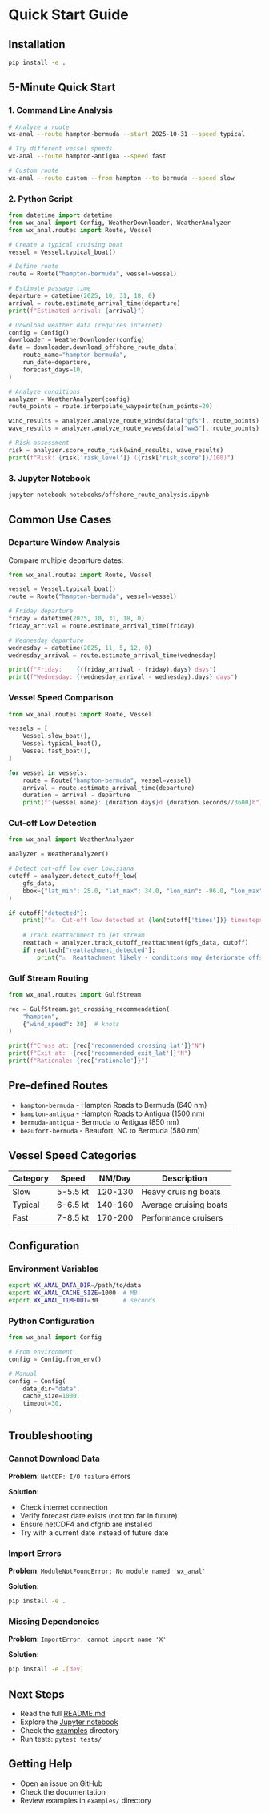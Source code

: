# Quick Start Guide

## Installation

```bash
pip install -e .
```

## 5-Minute Quick Start

### 1. Command Line Analysis

```bash
# Analyze a route
wx-anal --route hampton-bermuda --start 2025-10-31 --speed typical

# Try different vessel speeds
wx-anal --route hampton-antigua --speed fast

# Custom route
wx-anal --route custom --from hampton --to bermuda --speed slow
```

### 2. Python Script

```python
from datetime import datetime
from wx_anal import Config, WeatherDownloader, WeatherAnalyzer
from wx_anal.routes import Route, Vessel

# Create a typical cruising boat
vessel = Vessel.typical_boat()

# Define route
route = Route("hampton-bermuda", vessel=vessel)

# Estimate passage time
departure = datetime(2025, 10, 31, 18, 0)
arrival = route.estimate_arrival_time(departure)
print(f"Estimated arrival: {arrival}")

# Download weather data (requires internet)
config = Config()
downloader = WeatherDownloader(config)
data = downloader.download_offshore_route_data(
    route_name="hampton-bermuda",
    run_date=departure,
    forecast_days=10,
)

# Analyze conditions
analyzer = WeatherAnalyzer(config)
route_points = route.interpolate_waypoints(num_points=20)

wind_results = analyzer.analyze_route_winds(data["gfs"], route_points)
wave_results = analyzer.analyze_route_waves(data["ww3"], route_points)

# Risk assessment
risk = analyzer.score_route_risk(wind_results, wave_results)
print(f"Risk: {risk['risk_level']} ({risk['risk_score']}/100)")
```

### 3. Jupyter Notebook

```bash
jupyter notebook notebooks/offshore_route_analysis.ipynb
```

## Common Use Cases

### Departure Window Analysis

Compare multiple departure dates:

```python
from wx_anal.routes import Route, Vessel

vessel = Vessel.typical_boat()
route = Route("hampton-bermuda", vessel=vessel)

# Friday departure
friday = datetime(2025, 10, 31, 18, 0)
friday_arrival = route.estimate_arrival_time(friday)

# Wednesday departure  
wednesday = datetime(2025, 11, 5, 12, 0)
wednesday_arrival = route.estimate_arrival_time(wednesday)

print(f"Friday:    {(friday_arrival - friday).days} days")
print(f"Wednesday: {(wednesday_arrival - wednesday).days} days")
```

### Vessel Speed Comparison

```python
from wx_anal.routes import Route, Vessel

vessels = [
    Vessel.slow_boat(),
    Vessel.typical_boat(),
    Vessel.fast_boat(),
]

for vessel in vessels:
    route = Route("hampton-bermuda", vessel=vessel)
    arrival = route.estimate_arrival_time(departure)
    duration = arrival - departure
    print(f"{vessel.name}: {duration.days}d {duration.seconds//3600}h")
```

### Cut-off Low Detection

```python
from wx_anal import WeatherAnalyzer

analyzer = WeatherAnalyzer()

# Detect cut-off low over Louisiana
cutoff = analyzer.detect_cutoff_low(
    gfs_data,
    bbox={"lat_min": 25.0, "lat_max": 34.0, "lon_min": -96.0, "lon_max": -88.0}
)

if cutoff["detected"]:
    print(f"⚠️  Cut-off low detected at {len(cutoff['times'])} timesteps")
    
    # Track reattachment to jet stream
    reattach = analyzer.track_cutoff_reattachment(gfs_data, cutoff)
    if reattach["reattachment_detected"]:
        print("⚠️  Reattachment likely - conditions may deteriorate offshore")
```

### Gulf Stream Routing

```python
from wx_anal.routes import GulfStream

rec = GulfStream.get_crossing_recommendation(
    "hampton",
    {"wind_speed": 30}  # knots
)

print(f"Cross at: {rec['recommended_crossing_lat']}°N")
print(f"Exit at:  {rec['recommended_exit_lat']}°N")
print(f"Rationale: {rec['rationale']}")
```

## Pre-defined Routes

- `hampton-bermuda` - Hampton Roads to Bermuda (640 nm)
- `hampton-antigua` - Hampton Roads to Antigua (1500 nm)
- `bermuda-antigua` - Bermuda to Antigua (850 nm)
- `beaufort-bermuda` - Beaufort, NC to Bermuda (580 nm)

## Vessel Speed Categories

| Category | Speed | NM/Day | Description |
|----------|-------|--------|-------------|
| Slow | 5-5.5 kt | 120-130 | Heavy cruising boats |
| Typical | 6-6.5 kt | 140-160 | Average cruising boats |
| Fast | 7-8.5 kt | 170-200 | Performance cruisers |

## Configuration

### Environment Variables

```bash
export WX_ANAL_DATA_DIR=/path/to/data
export WX_ANAL_CACHE_SIZE=1000  # MB
export WX_ANAL_TIMEOUT=30       # seconds
```

### Python Configuration

```python
from wx_anal import Config

# From environment
config = Config.from_env()

# Manual
config = Config(
    data_dir="data",
    cache_size=1000,
    timeout=30,
)
```

## Troubleshooting

### Cannot Download Data

**Problem**: `NetCDF: I/O failure` errors

**Solution**: 
- Check internet connection
- Verify forecast date exists (not too far in future)
- Ensure netCDF4 and cfgrib are installed
- Try with a current date instead of future date

### Import Errors

**Problem**: `ModuleNotFoundError: No module named 'wx_anal'`

**Solution**:
```bash
pip install -e .
```

### Missing Dependencies

**Problem**: `ImportError: cannot import name 'X'`

**Solution**:
```bash
pip install -e .[dev]
```

## Next Steps

- Read the full [README.md](README.md)
- Explore the [Jupyter notebook](notebooks/offshore_route_analysis.ipynb)
- Check the [examples](examples/) directory
- Run tests: `pytest tests/`

## Getting Help

- Open an issue on GitHub
- Check the documentation
- Review examples in `examples/` directory
